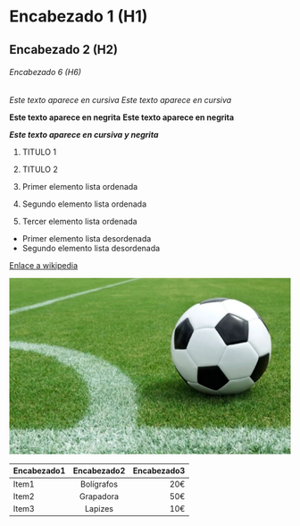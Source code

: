 # Encabezado 1 (H1)
## Encabezado 2 (H2)
###### Encabezado 6 (H6)

*Este texto aparece en cursiva*
_Este texto aparece en cursiva_

**Este texto aparece en negrita**
__Este texto aparece en negrita__

**_Este texto aparece en cursiva y negrita_**

1. TITULO 1
2. TITULO 2

1. Primer elemento lista ordenada
2. Segundo elemento lista ordenada
3. Tercer elemento lista ordenada

* Primer elemento lista desordenada
* Segundo elemento lista desordenada 

<html>
  </html>

  <head>
  </head>
  
  [Enlace a wikipedia](https://www.wikipedia.org/ "Haciendo clic vas a la foto")
  
![FOTO FUTBOL](https://github.com/AlexVenRey/repasoGithub/blob/main/foto.jpg "Haciendo clic vas a la foto")

| Encabezado1 | Encabezado2 | Encabezado3 |
| ----------- | :---------: | ----------: |
| Item1       | Bolígrafos | 20€ |
| Item2       | Grapadora    | 50€ |
| Item3 | Lapizes | 10€ |

